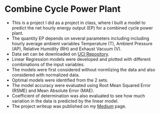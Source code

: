 # Combine Cycle Power Plant

* This is a project I did as a project in class, where I built a model to predict the net hourly energy output (EP) for a combined cycle power plant.
* The quantity EP depends on several parameters including including hourly average ambient variables Temperature (T), Ambient Pressure (AP), Relative Humidity (RH) and Exhaust Vacuum (V).
* Data set can be downloaded on [UCI Repository](http://archive.ics.uci.edu/ml/datasets/Combined+Cycle+Power+Plant).
* Linear Regression models were developed and plotted with different combinations of the input variables.
* The models were first considered without normlizing the data and also considered with normalized data.
* Optimal models were identified from the 2 sets.
* The model accuracy were evaluated using Root Mean Squared Error (RSME) and Mean Absolute Error (MAE).
* Coefficient of determination was also evaluated to see how much variation in the data is predicted by the linear model.
* The project writeup was published on my [Medium](https://medium.com/@kyadeleke1/linear-regression-with-python-dc73c4479ae9) page.
